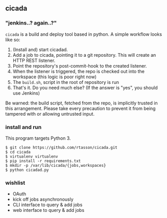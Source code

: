 cicada
------

### "jenkins..? again..?"

`cicada` is a build and deploy tool based in python. A simple workflow looks like so:

1. (Install and) start cicadad. 
2. Add a job to cicada, pointing it to a git repository. This will create an HTTP REST listener.
3. Point the repository's post-commit-hook to the created listener.
4. When the listener is triggered, the repo is checked out into the workspace (this logic is poor right now)
5. The `build.sh`, script in the root of repository is run
6. That's it. Do you need much else? (If the answer is "yes", you should use Jenkins)

Be warned: the build script, fetched from the repo, is implicitly trusted in this arrangement.
Please take every precaution to prevent it from being tampered with or allowing untrusted input.

### install and run
This program targets Python 3.

```
$ git clone https://github.com/rtasson/cicada.git
$ cd cicada
$ virtualenv virtualenv
$ pip install -r requirements.txt
$ mkdir -p /var/lib/cicada/{jobs,workspaces}
$ python cicadad.py
```

### wishlist
* OAuth
* kick off jobs asynchronously
* CLI interface to query & add jobs
* web interface to query & add jobs
